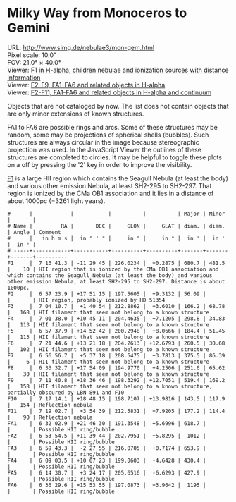 # Milky Way from Monoceros to Gemini

URL: <http://www.simg.de/nebulae3/mon-gem.html>  
Pixel scale: 10.0"    
FOV: 21.0° × 40.0°  
Viewer: [F1 in H-alpha, children nebulae and ionization sources with distance information](http://www.simg.de/nebulae3/mon-gem-h.vhtml?nav=0&tbl=1&uo=~3%22F1%22%2C109.1721%2C-11.4959%2C680.748%2C481.500%2C10%2C%22HII%20region%20that%20is%20ionized%20by%20the%20CMa%20OB1%20association%20and%20which%20contains%20the%20Seagull%20Nebula%20~1at%20least%20the%20body~2%20and%20various%20other%20emission%20Nebula%2C%20at%20least%20SH2-295%20to%20SH2-297.%20Distance%20is%20about%201000pc.%22~4%2C~3%22HD%2053974%22%2C106.6699%2C-11.2940%2C%22Creates%20a%20bow%20shock.%20Distance%20according%20to%20Gaia%20EDR3%3A%20930pc.%22~4%2C~3%22BS-HD%2053974%22%2C106.6578%2C-11.2852%2C9.768%2C5.109%2C25%2C%22Bow%20shock%20near%20HD%2053974%22~4%2C~3%22HD%2053623%22%2C106.3198%2C-12.3262%2C%22Ionization%20source%20of%20of%20SH2-297.%20Distance%20according%20to%20Gaia%20EDR3%3A%20about%201100pc%22~4%2C~3%22HD%2052942%22%2C105.6776%2C-11.4532%2C%22Ionization%20source%20of%20of%20SH2-295.%20Distance%20according%20to%20Gaia%20EDR3%3A%20about%201020pc%22~4%2C~3%22HD%2053367%22%2C106.1063%2C-10.4543%2C%22Ionization%20source%20of%20IC%202177%2C%20the%20head%20of%20the%20Seagull%20Nebula.%20No%20consistent%20distance%20measurements%3A%20120PC%20~1Gaia%20DR2~2%20to%201600pc%20~1Gaia%20EDR3~2.%22~4%2C~3%22HD%2052721%22%2C105.4563%2C-11.3009%2C%22Ionization%20Source%20of%20SH2-293.%20No%20usable%20parallax%20measurements%22~4%2C~3%22WR%207%22%2C109.6214%2C-13.2171%2C%22The%20ionization%20source%20of%20SH2-289%20~1Thor%27s%20Helmet~2.%20Distance%20according%20to%20Gaia%20EDR3%3A%20about%205000pc.%20~1Does%20not%20belong%20to%20F1.~2%22~4)  
Viewer: [F2-F9, FA1-FA6 and related objects in H-alpha](http://www.simg.de/nebulae3/mon-gem-h.vhtml?nav=0&tbl=1&uo=~3%22F2%22%2C104.3495%2C17.8542%2C56.098%2C%22HII%20region%2C%20probably%20ionized%20by%20HD%2051354%22~4%2C~3%22HD%2051354%22%2C104.4288%2C17.9020%2C%22Probably%20the%20ionization%20source%20of%20F2.%20Distance%20according%20to%20Gaia%20EDR3%3A%20about%20560%20pc%22~4%2C~3%22F3%22%2C106.0444%2C1.6818%2C166.233%2C68.780%2C168%2C%22HII%20filament%20that%20seem%20not%20belong%20to%20a%20known%20structure%22~4%2C~3%22F4%22%2C105.4082%2C10.7530%2C298.887%2C34.836%2C113%2C%22HII%20filament%20that%20seem%20not%20belong%20to%20a%20known%20structure%22~4%2C~3%22F5%22%2C104.4079%2C14.8783%2C184.421%2C51.457%2C113%2C%22HII%20filament%20that%20seem%20not%20belong%20to%20a%20known%20structure%22~4%2C~3%22F6%22%2C110.4358%2C13.3549%2C260.559%2C30.681%2C102%2C%22HII%20filament%20that%20seem%20not%20belong%20to%20a%20known%20structure%22~4%2C~3%22F7%22%2C104.2362%2C5.6218%2C375.528%2C86.391%2C6%2C%22HII%20filament%20that%20seem%20not%20belong%20to%20a%20known%20structure%22~4%2C~3%22F8%22%2C98.3864%2C17.9025%2C251.603%2C65.620%2C30%2C%22HII%20filament%20that%20seem%20not%20belong%20to%20a%20known%20structure%22~4%2C~3%22F9%22%2C107.9199%2C18.6128%2C519.448%2C169.203%2C158%2C%22HII%20filament%20that%20seem%20not%20belong%20to%20a%20known%20structure%2C%20partially%20obscured%20by%20LBN%20891%20and%20F10%22~4%2C~3%22FA1%22%2C98.8496%2C21.5088%2C548.428%2C%22Possible%20HII%20ring%2Fbubble%22~4%2C~3%22FA2%22%2C103.4771%2C11.6622%2C1012.973%2C%22Possible%20HII%20ring%2Fbubble%22~4%2C~3%22FA3%22%2C104.9306%2C-2.4653%2C653.963%2C%22Possible%20HII%20ring%2Fbubble%22~4%2C~3%22FA4%22%2C92.2646%2C10.1231%2C430.493%2C%22Possible%20HII%20ring%2Fbubble%22~4%2C~3%22FA5%22%2C93.6279%2C3.4047%2C427.927%2C%22Possible%20HII%20ring%2Fbubble%22~4%2C~3%22FA6%22%2C99.1232%2C15.8986%2C1195.412%2C%22Possible%20HII%20ring%2Fbubble%22~4)  
Viewer: [F2-F11, FA1-FA6 and related objects in H-alpha and continuum](http://www.simg.de/nebulae3/mon-gem-hbr.vhtml?nav=0&tbl=1&uo=~3%22F2%22%2C104.3495%2C17.8542%2C56.098%2C%22HII%20region%2C%20probably%20ionized%20by%20HD%2051354%22~4%2C~3%22HD%2051354%22%2C104.4288%2C17.9020%2C%22Probably%20the%20ionization%20source%20of%20F2.%20Distance%20according%20to%20Gaia%20EDR3%3A%20about%20560%20pc%22~4%2C~3%22F3%22%2C106.0444%2C1.6818%2C166.233%2C68.780%2C168%2C%22HII%20filament%20that%20seem%20not%20belong%20to%20a%20known%20structure%22~4%2C~3%22F4%22%2C105.4082%2C10.7530%2C298.887%2C34.836%2C113%2C%22HII%20filament%20that%20seem%20not%20belong%20to%20a%20known%20structure%22~4%2C~3%22F5%22%2C104.4079%2C14.8783%2C184.421%2C51.457%2C113%2C%22HII%20filament%20that%20seem%20not%20belong%20to%20a%20known%20structure%22~4%2C~3%22F6%22%2C110.4358%2C13.3549%2C260.559%2C30.681%2C102%2C%22HII%20filament%20that%20seem%20not%20belong%20to%20a%20known%20structure%22~4%2C~3%22F7%22%2C104.2362%2C5.6218%2C375.528%2C86.391%2C6%2C%22HII%20filament%20that%20seem%20not%20belong%20to%20a%20known%20structure%22~4%2C~3%22F8%22%2C98.3864%2C17.9025%2C251.603%2C65.620%2C30%2C%22HII%20filament%20that%20seem%20not%20belong%20to%20a%20known%20structure%22~4%2C~3%22F9%22%2C107.9199%2C18.6128%2C519.448%2C169.203%2C158%2C%22HII%20filament%20that%20seem%20not%20belong%20to%20a%20known%20structure%2C%20partially%20obscured%20by%20LBN%20891%20and%20F10%22~4%2C~3%22F10%22%2C109.3088%2C18.8041%2C143.509%2C117.932%2C154%2C%22Reflection%20nebula%22~4%2C~3%22F11%22%2C109.7614%2C3.9107%2C177.223%2C114.451%2C90%2C%22Reflection%20nebula%22~4%2C~3%22FA1%22%2C98.8496%2C21.5088%2C548.428%2C%22Possible%20HII%20ring%2Fbubble%22~4%2C~3%22FA2%22%2C103.4771%2C11.6622%2C1012.973%2C%22Possible%20HII%20ring%2Fbubble%22~4%2C~3%22FA3%22%2C104.9306%2C-2.4653%2C653.963%2C%22Possible%20HII%20ring%2Fbubble%22~4%2C~3%22FA4%22%2C92.2646%2C10.1231%2C430.493%2C%22Possible%20HII%20ring%2Fbubble%22~4%2C~3%22FA5%22%2C93.6279%2C3.4047%2C427.927%2C%22Possible%20HII%20ring%2Fbubble%22~4%2C~3%22FA6%22%2C99.1232%2C15.8986%2C1195.412%2C%22Possible%20HII%20ring%2Fbubble%22~4)  

Objects that are not cataloged by now. The list does not contain objects that
are only minor extensions of known structures.

FA1 to FA6 are possible rings and arcs. Some of these structures may be random,
some may be projections of spherical shells (bubbles). Such structures are
always circular in the image because stereographic projection was used. In the 
JavaScript Viewer the outlines of these structures are completed to circles. It
may be helpful to toggle these plots on a off by pressing the '2' key in order
to improve the visibility. 

[F1](http://www.simg.de/nebulae3/mon-gem.html#f1) is a large HII region which
contains the Seagull Nebula (at least the body) and various other emission
Nebula, at least SH2-295 to SH2-297. That region is ionized by the CMa OB1
association and it lies in a distance of about 1000pc (=3261 light years).
	
	#      |            |           |          |          | Major | Minor |       | 
	# Name |         RA |       DEC |     GLON |     GLAT | diam. | diam. | Angle | Comment
	#      |   in h m s |  in ° ' " |     in ° |     in ° |  in ' |  in ' |  in ° | 
	# -----+------------+-----------+----------+----------+-------+-------+-------+----------
	F1     |  7 16 41.3 | -11 29 45 | 226.0234 |  +0.2875 | 680.7 | 481.5 |    10 | HII region that is ionized by the CMa OB1 association and which contains the Seagull Nebula (at least the body) and various other emission Nebula, at least SH2-295 to SH2-297. Distance is about 1000pc.
	F2     |  6 57 23.9 | +17 51 15 | 197.5605 |  +9.3132 | 56.09 |       |       | HII region, probably ionized by HD 51354
	F3     |  7 04 10.7 |  +1 40 54 | 212.8862 |  +3.6010 | 166.2 | 68.78 |   168 | HII filament that seem not belong to a known structure
	F4     |  7 01 38.0 | +10 45 11 | 204.4635 |  +7.1205 | 298.8 | 34.83 |   113 | HII filament that seem not belong to a known structure
	F5     |  6 57 37.9 | +14 52 42 | 200.2948 |  +8.0666 | 184.4 | 51.45 |   113 | HII filament that seem not belong to a known structure
	F6     |  7 21 44.6 | +13 21 18 | 204.2613 | +12.6793 | 260.5 | 30.68 |   102 | HII filament that seem not belong to a known structure
	F7     |  6 56 56.7 |  +5 37 18 | 208.5475 |  +3.7813 | 375.5 | 86.39 |     6 | HII filament that seem not belong to a known structure
	F8     |  6 33 32.7 | +17 54 09 | 194.9770 |  +4.2506 | 251.6 | 65.62 |    30 | HII filament that seem not belong to a known structure
	F9     |  7 11 40.8 | +18 36 46 | 198.3292 | +12.7051 | 519.4 | 169.2 |   158 | HII filament that seem not belong to a known structure, partially obscured by LBN 891 and F10
	F10    |  7 17 14.1 | +18 48 15 | 198.7107 | +13.9816 | 143.5 | 117.9 |   154 | Reflection nebula
	F11    |  7 19 02.7 |  +3 54 39 | 212.5831 |  +7.9205 | 177.2 | 114.4 |    90 | Reflection nebula
	FA1    |  6 32 02.9 | +21 46 30 | 191.3548 |  +5.6996 | 618.7 |       |       | Possible HII ring/bubble
	FA2    |  6 53 54.5 | +11 39 44 | 202.7951 |  +5.8295 |  1012 |       |       | Possible HII ring/bubble
	FA3    |  6 59 43.3 |  -2 27 55 | 216.0705 |  +0.7174 | 653.9 |       |       | Possible HII ring/bubble
	FA4    |  6 09 03.5 | +10 07 23 | 199.0603 |  -4.6428 | 430.4 |       |       | Possible HII ring/bubble
	FA5    |  6 14 30.7 |  +3 24 17 | 205.6516 |  -6.6293 | 427.9 |       |       | Possible HII ring/bubble
	FA6    |  6 36 29.6 | +15 53 55 | 197.0873 |  +3.9642 |  1195 |       |       | Possible HII ring/bubble

